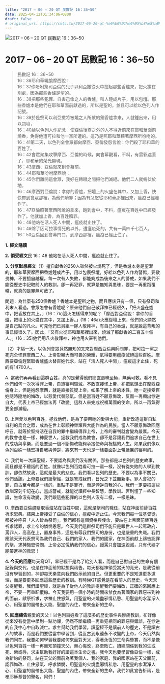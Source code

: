 ```yaml
---
title: "2017 – 06 – 20 QT 民數記 16：36~50"
date: 2025-04-12T01:34:06+0800
draft: false
# original_url: https://cmtc.tw/2017-06-20-qt-%e6%b0%91%e6%95%b8%e8%a8%98-16%ef%bc%9a3650
---
```


![2017 – 06 – 20 QT 民數記 16：36\~50](/images/qt.jpg   "2017 – 06 – 20 QT 民數記 16：36\~50")

# 2017 – 06 – 20 QT 民數記 16：36\~50

> 民數記 16：36\~50  
> 16：36耶和華曉諭摩西說：  
> 16：37你吩咐祭司亞倫的兒子以利亞撒從火中撿起那些香爐來，把火撒在別處，因為那些香爐是聖的。  
> 16：38把那些犯罪、自害己命之人的香爐，叫人錘成片子，用以包壇。那些香爐本是他們在耶和華面前獻過的，所以是聖的，並且可以給以色列人作記號。  
> 16：39於是祭司以利亞撒將被燒之人所獻的銅香爐拿來，人就錘出來，用以包壇，  
> 16：40給以色列人作紀念，使亞倫後裔之外的人不得近前來在耶和華面前燒香，免得他遭可拉和他一黨所遭的。這乃是照耶和華藉著摩西所吩咐的。  
> 16：41第二天，以色列全會眾都向摩西、亞倫發怨言說：你們殺了耶和華的百姓了。  
> 16：42會眾聚集攻擊摩西、亞倫的時候，向會幕觀看，不料，有雲彩遮蓋了，耶和華的榮光顯現。  
> 16：43摩西、亞倫就來到會幕前。  
> 16：44耶和華吩咐摩西說：  
> 16：45你們離開這會眾，我好在轉眼之間把他們滅絕。他們二人就俯伏於地。  
> 16：46摩西對亞倫說：拿你的香爐，把壇上的火盛在其中，又加上香，快快帶到會眾那裡，為他們贖罪；因為有忿怒從耶和華那裡出來，瘟疫已經發作了。  
> 16：47亞倫照著摩西所說的拿來，跑到會中，不料，瘟疫在百姓中已經發作了。他就加上香，為百姓贖罪。  
> 16：48他站在活人死人中間，瘟疫就止住了。  
> 16：49除了因可拉事情死的以外，遭瘟疫死的，共有一萬四千七百人。  
> 16：50亞倫回到會幕門口，到摩西那裡，瘟疫已經止住了。

**1.** **經文誦讀**

**2.** **領受經文**民 16：48 他站在活人死人中間，瘟疫就止住了。

**3. 分享默想經文**（1）擅自獻香的250人雖然被火燒死了，但是香爐本身是聖潔的，耶和華要摩西把香爐錘成片子，用以包裹祭壇，好給以色列人作為警惕，要敬畏神，不要擅自越權。每一次有人失敗，都能夠成為後來之人的警戒，如果我們不能從歷史中記取前人的教訓，卻一再犯罪，就算是無知與愚昧，要是一再重蹈覆轍，就真的是罪無可赦了。

問題：為什麼有250個香爐？香爐本是聖所之物，而且應該只有一個，只有祭司和利末人看過，會眾怎會有香爐呢？原來他們自己敬拜神已經很久，「把火盛在爐中，把香放在其上。」(16：7b)這火怎樣得來的呢？「摩西對亞倫說：拿你的香爐，把壇上的火盛在其中，又加上香。」(16：46a)火應從壇上來，他們的火顯然是自己點的凡火。可見他們已另組一隊人敬拜神，有自己的香爐，就是說這背叛的事已經很久了。因此，「又有火從耶和華那裡出來，燒滅了那獻香的二百五十個人。」(16：35)他們用凡火敬拜神，神也用火審判他們。

（2）才隔一天，以色列會眾竟然無知的又來對摩西亞倫興師問罪，把可拉一黨之死完全怪罪摩西二人。上帝彰顯大而可畏的榮耀，氣得要用瘟疫滅絕這些百姓。摩西要亞倫趕緊取香爐盛火替百姓代求，站在「活人死人中間」，瘟疫這才止住，死的有14700人。

A. 當我們再再看到這群百姓，真的是覺得他們簡直愚昧至極，無藥可救。看不見他們如何一次次得罪上帝，自遭審判毀滅。不敢直接怪上帝，卻把氣頭出在摩西亞倫身上，但是抱怨摩西，就是直接質疑上帝。如果了解上帝的本性，祂一定接受百姓隨時隨地的悔改，以慈愛代替怒氣。但是當百姓不願意悔改，反而一再顯出悖逆自大，代表上帝已經無法再「改變」這群人來完成祝福萬國的使命，所以一再氣得要全部滅絕。

B. 上帝愛以色列百姓，拯救他們，是為了要用祂的愛與大能，重新改造這群自私自利的烏合之眾，成為在世上彰顯神榮耀與大能作為的民族。當人不願意悔改回應呼召，就等於堅持活在自我的罪中繼續得罪上帝，上帝的審判就會變為嚴厲。今天的教會也是一樣，神愛世人，拯救我們成為教會，卻不是容讓我們追求自己在世上的成功與享樂，而是要過一個不斷悔改能夠承接使命與祝福的人生。如果我們像以色列百姓一樣堅持自我與悖逆，將來有一天也是一樣要面對上帝嚴厲的審判的。

C. 我們每一次讀聖經，不要認為與我們沒有關係，那些都是以色列的歷史故事，而且都是不聽話的百姓。就像以色列百姓看可拉一黨一樣，沒有從失敗的人學到教訓，卻依然故我，這就是最大的悲哀。我們看以色列的歷史，不要以為事不關己，他們活該。上帝要我們讀聖經，就是警戒我們，日光之下並無新事。罪人會犯的罪，自古至今都是一樣的。重點不是罪行，而是悖逆自我的心。我們一定要把這些教訓深刻牢記在心，當成警戒，就能從讀經中長智慧，學教訓。否則懂了一些知識，生命沒有改變，我們跟這些犯罪的以色列人沒有二樣，一樣愚昧。

D. 摩西要亞倫趕緊取香爐站在百姓中間，這就是祭司的職任，站在神面前替百姓祈求恩典。結果上帝接受了亞倫的信心，瘟疫中途止住。今天我們每一位基督徒，都被神呼召「人人皆為祭司」，我們都有這個資格與使命，要站在上帝面前替百姓祈求認罪，求上帝的憐憫恩惠。今天我們這群祭司們不能只是跟世人一起罵政府、罵罪人，高高在上，置身事外，這是有辱我們祭司的身份，也是嚴重的失職。我們應該天天代表祭司為我們自己、我們的家人、我們的國家，在神面前獻上禱告認罪的祭，求神施恩憐憫，上帝必定悅納我們的信心。謾罵只會加速毀滅，只有代禱才能帶進神的救恩！

**4. 今天的回應**每天寫QT，早已經不是為了給別人看，而是自己對自己的生命有個記錄與交代，也是在神面前的默想與禱告。每天都從神領受當天的亮光，是我從前沒有學習到的，神卻每天樂意向我們啟示祂的自己。但更重要的不是知道更多道理，而是要更多回應這些歷史的教訓。有時候QT感覺是在看前人的歷史，今天天父提醒我，我們讀聖經，就是為了從他人的教訓提醒我們要悔改，正確的來回應上帝，不要一再重蹈覆轍。今天我要用一個小時的時間來禁食為著國家的罪惡來到神的面前，獻祭祈求，求神止住怒氣，用聖靈的火燒盡邪情私慾、用聖靈的水潔淨人心、用聖靈的風帶出大能、聖靈的內住，帶來全新的生命。

**5. 回應禱告**親愛的天父！以色列百姓看了這麼多的歷史事件與慘痛教訓，卻好像從來沒有從當中學到一點功課，仍然不斷繼續一再重犯相同的罪惡與錯誤，在悖逆的自我中心中自取滅亡。求主幫助我們學習，讀聖經不是讀前人的歷史，不是讀古人的故事，而是我們要從當中學習到，從亙古到永遠永不改變的上帝，今天仍然與我們同在。我要如何學習我要如何來面對天父，得著永恆的生命與獎賞，而不是像以色列百姓一樣一再無知頂撞天父，無心悔改，終至敗亡。讀經關係到我的生或死、榮或辱，求主幫助我好好的讀這本生命之書。我今天也要學習像亞倫一樣，成為新約的祭司，站在天父的面前為著我個人、我的家庭、我的國家站在天父面前，認罪悔改、止住怒氣、呼求憐憫，用聖靈的火燒盡邪情私慾、用聖靈的水潔淨人心、用聖靈的風帶出大能、聖靈的內住，帶來全新的生命。我們如此宣告祈禱，是奉耶穌基督的聖名，阿們！